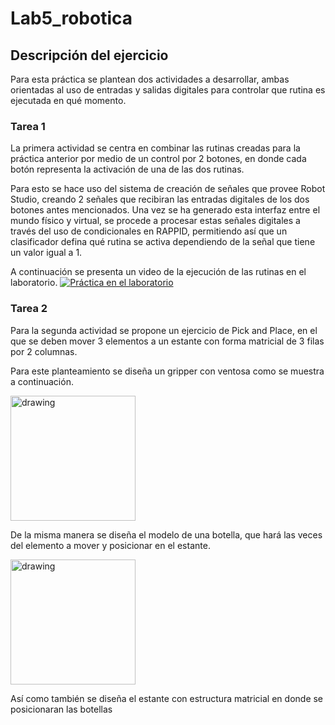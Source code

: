 # Lab5_robotica

## Descripción del ejercicio

Para esta práctica se plantean dos actividades a desarrollar, ambas orientadas al uso de entradas y salidas digitales para controlar que rutina es ejecutada en qué momento.

### Tarea 1
La primera actividad se centra en combinar las rutinas creadas para la práctica anterior por medio de un control por 2 botones, en donde cada botón representa la activación de una de las dos rutinas.

Para esto se hace uso del sistema de creación de señales que provee Robot Studio, creando 2 señales que recibiran las entradas digitales de los dos botones antes mencionados. Una vez se ha generado esta interfaz entre el mundo físico y virtual, se procede a procesar estas señales digitales a través del uso de condicionales en RAPPID, permitiendo así que un clasificador defina qué rutina se activa dependiendo de la señal que tiene un valor igual a 1.


A continuación se presenta un video de la ejecución de las rutinas en el laboratorio.
[![Práctica en el laboratorio](https://img.youtube.com/vi/H6_FSDALVg4/0.jpg)](https://www.youtube.com/watch?v=H6_FSDALVg4 "Práctica en el laboratorio")


### Tarea 2
Para la segunda actividad se propone un ejercicio de Pick and Place, en el que se deben mover 3 elementos a un estante con forma matricial de 3 filas por 2 columnas.

Para este planteamiento se diseña un gripper con ventosa como se muestra a continuación.

<img src="https://i.postimg.cc/3NCLpB06/Ventosa.png" alt="drawing" width="200"/>

De la misma manera se diseña el modelo de una botella, que hará las veces del elemento a mover y posicionar en el estante.

<img src="https://i.postimg.cc/D0Kj8D0L/Botella.png" alt="drawing" width="200"/>

Así como también se diseña el estante con estructura matricial en donde se posicionaran las botellas
